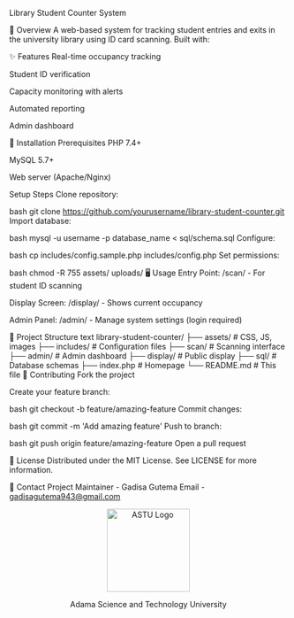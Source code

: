 Library Student Counter System

📖 Overview
A web-based system for tracking student entries and exits in the university library using ID card scanning. Built with:

✨ Features
Real-time occupancy tracking

Student ID verification

Capacity monitoring with alerts

Automated reporting

Admin dashboard

🚀 Installation
Prerequisites
PHP 7.4+

MySQL 5.7+

Web server (Apache/Nginx)

Setup Steps
Clone repository:

bash
git clone https://github.com/yourusername/library-student-counter.git
Import database:

bash
mysql -u username -p database_name < sql/schema.sql
Configure:

bash
cp includes/config.sample.php includes/config.php
Set permissions:

bash
chmod -R 755 assets/ uploads/
🖥️ Usage
Entry Point: /scan/ - For student ID scanning

Display Screen: /display/ - Shows current occupancy

Admin Panel: /admin/ - Manage system settings (login required)

📂 Project Structure
text
library-student-counter/
├── assets/          # CSS, JS, images
├── includes/        # Configuration files
├── scan/            # Scanning interface
├── admin/           # Admin dashboard
├── display/         # Public display
├── sql/             # Database schemas
├── index.php        # Homepage
└── README.md        # This file
🤝 Contributing
Fork the project

Create your feature branch:

bash
git checkout -b feature/amazing-feature
Commit changes:

bash
git commit -m 'Add amazing feature'
Push to branch:

bash
git push origin feature/amazing-feature
Open a pull request

📜 License
Distributed under the MIT License. See LICENSE for more information.

📧 Contact
Project Maintainer - Gadisa Gutema
Email - gadisagutema943@gmail.com

<div align="center"> <img src="assets/images/astu-logo.png" alt="ASTU Logo" width="150"> <p>Adama Science and Technology University</p> </div>
